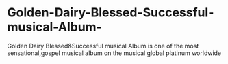 # Golden-Dairy-Blessed-Successful-musical-Album-
Golden Dairy Blessed&amp;Successful musical Album is one of the most sensational,gospel musical album on the musical global platinum worldwide 
